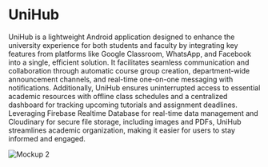 # UniHub

UniHub is a lightweight Android application designed to enhance the university experience for both students and faculty by integrating key features from platforms like Google Classroom, WhatsApp, and Facebook into a single, efficient solution. It facilitates seamless communication and collaboration through automatic course group creation, department-wide announcement channels, and real-time one-on-one messaging with notifications. Additionally, UniHub ensures uninterrupted access to essential academic resources with offline class schedules and a centralized dashboard for tracking upcoming tutorials and assignment deadlines. Leveraging Firebase Realtime Database for real-time data management and Cloudinary for secure file storage, including images and PDFs, UniHub streamlines academic organization, making it easier for users to stay informed and engaged.

![Mockup 2](https://github.com/user-attachments/assets/766fdccd-8044-4148-8a07-3850066d87ef)
